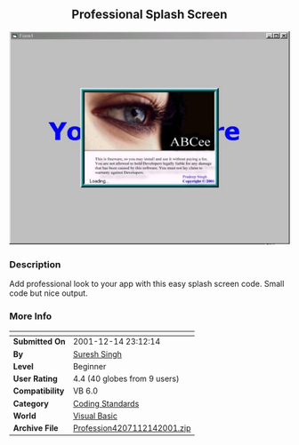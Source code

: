 ﻿<div align="center">

## Professional Splash Screen

<img src="PIC20011214136473686.jpg">
</div>

### Description

Add professional look to your app with this easy splash screen code. Small code but nice output.
 
### More Info
 


<span>             |<span>
---                |---
**Submitted On**   |2001-12-14 23:12:14
**By**             |[Suresh Singh](https://github.com/Planet-Source-Code/PSCIndex/blob/master/ByAuthor/suresh-singh.md)
**Level**          |Beginner
**User Rating**    |4.4 (40 globes from 9 users)
**Compatibility**  |VB 6\.0
**Category**       |[Coding Standards](https://github.com/Planet-Source-Code/PSCIndex/blob/master/ByCategory/coding-standards__1-43.md)
**World**          |[Visual Basic](https://github.com/Planet-Source-Code/PSCIndex/blob/master/ByWorld/visual-basic.md)
**Archive File**   |[Profession4207112142001\.zip](https://github.com/Planet-Source-Code/suresh-singh-professional-splash-screen__1-29745/archive/master.zip)








